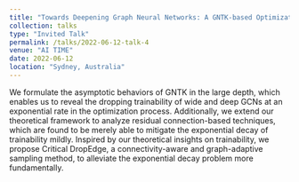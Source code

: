 ```yaml
---
title: "Towards Deepening Graph Neural Networks: A GNTK-based Optimization Perspective."
collection: talks
type: "Invited Talk"
permalink: /talks/2022-06-12-talk-4
venue: "AI TIME"
date: 2022-06-12
location: "Sydney, Australia"
---
```


We formulate the asymptotic behaviors of GNTK in the large depth, 
which enables us to reveal the dropping trainability of wide and deep GCNs at an exponential rate in the optimization process. 
Additionally, we extend our theoretical framework to analyze residual connection-based techniques, 
which are found to be merely able to mitigate the exponential decay of trainability mildly. 
Inspired by our theoretical insights on trainability, we propose Critical DropEdge, 
a connectivity-aware and graph-adaptive sampling method, to alleviate the exponential decay problem more fundamentally.
